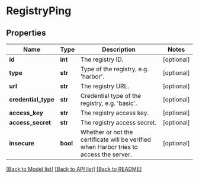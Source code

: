 # RegistryPing

## Properties
Name | Type | Description | Notes
------------ | ------------- | ------------- | -------------
**id** | **int** | The registry ID. | [optional] 
**type** | **str** | Type of the registry, e.g. &#39;harbor&#39;. | [optional] 
**url** | **str** | The registry URL. | [optional] 
**credential_type** | **str** | Credential type of the registry, e.g. &#39;basic&#39;. | [optional] 
**access_key** | **str** | The registry access key. | [optional] 
**access_secret** | **str** | The registry access secret. | [optional] 
**insecure** | **bool** | Whether or not the certificate will be verified when Harbor tries to access the server. | [optional] 

[[Back to Model list]](../README.md#documentation-for-models) [[Back to API list]](../README.md#documentation-for-api-endpoints) [[Back to README]](../README.md)


